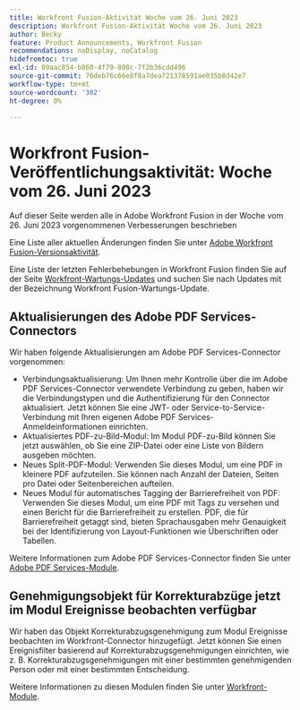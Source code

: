```yaml
---
title: Workfront Fusion-Aktivität Woche vom 26. Juni 2023
description: Workfront Fusion-Aktivität Woche vom 26. Juni 2023
author: Becky
feature: Product Announcements, Workfront Fusion
recommendations: noDisplay, noCatalog
hidefromtoc: true
exl-id: 09aac854-b860-4f79-808c-7f2b36cdd496
source-git-commit: 76deb76c66e8f8a7dea721378591ae035b8d42e7
workflow-type: tm+mt
source-wordcount: '302'
ht-degree: 0%

---
```


# Workfront Fusion-Veröffentlichungsaktivität: Woche vom 26. Juni 2023

Auf dieser Seite werden alle in Adobe Workfront Fusion in der Woche vom 26. Juni 2023 vorgenommenen Verbesserungen beschrieben

Eine Liste aller aktuellen Änderungen finden Sie unter [Adobe Workfront Fusion-Versionsaktivität](../../../product-announcements/product-releases/fusion-release-activity/fusion-release-activity.md).

Eine Liste der letzten Fehlerbehebungen in Workfront Fusion finden Sie auf der Seite [Workfront-Wartungs-Updates](https://experienceleague.adobe.com/docs/workfront-known-issues/releases/current-updates.html) und suchen Sie nach Updates mit der Bezeichnung Workfront Fusion-Wartungs-Update.

## Aktualisierungen des Adobe PDF Services-Connectors

Wir haben folgende Aktualisierungen am Adobe PDF Services-Connector vorgenommen:

* Verbindungsaktualisierung: Um Ihnen mehr Kontrolle über die im Adobe PDF Services-Connector verwendete Verbindung zu geben, haben wir die Verbindungstypen und die Authentifizierung für den Connector aktualisiert. Jetzt können Sie eine JWT- oder Service-to-Service-Verbindung mit Ihren eigenen Adobe PDF Services-Anmeldeinformationen einrichten.
* Aktualisiertes PDF-zu-Bild-Modul: Im Modul PDF-zu-Bild können Sie jetzt auswählen, ob Sie eine ZIP-Datei oder eine Liste von Bildern ausgeben möchten.
* Neues Split-PDF-Modul: Verwenden Sie dieses Modul, um eine PDF in kleinere PDF aufzuteilen. Sie können nach Anzahl der Dateien, Seiten pro Datei oder Seitenbereichen aufteilen.
* Neues Modul für automatisches Tagging der Barrierefreiheit von PDF: Verwenden Sie dieses Modul, um eine PDF mit Tags zu versehen und einen Bericht für die Barrierefreiheit zu erstellen. PDF, die für Barrierefreiheit getaggt sind, bieten Sprachausgaben mehr Genauigkeit bei der Identifizierung von Layout-Funktionen wie Überschriften oder Tabellen.

Weitere Informationen zum Adobe PDF Services-Connector finden Sie unter [Adobe PDF Services-Module](/help/quicksilver/workfront-fusion/apps-and-their-modules/pdf-modules.md).

## Genehmigungsobjekt für Korrekturabzüge jetzt im Modul Ereignisse beobachten verfügbar

Wir haben das Objekt Korrekturabzugsgenehmigung zum Modul Ereignisse beobachten im Workfront-Connector hinzugefügt. Jetzt können Sie einen Ereignisfilter basierend auf Korrekturabzugsgenehmigungen einrichten, wie z. B. Korrekturabzugsgenehmigungen mit einer bestimmten genehmigenden Person oder mit einer bestimmten Entscheidung.

Weitere Informationen zu diesen Modulen finden Sie unter [Workfront-Module](/help/quicksilver/workfront-fusion/apps-and-their-modules/workfront-modules.md#triggers).
